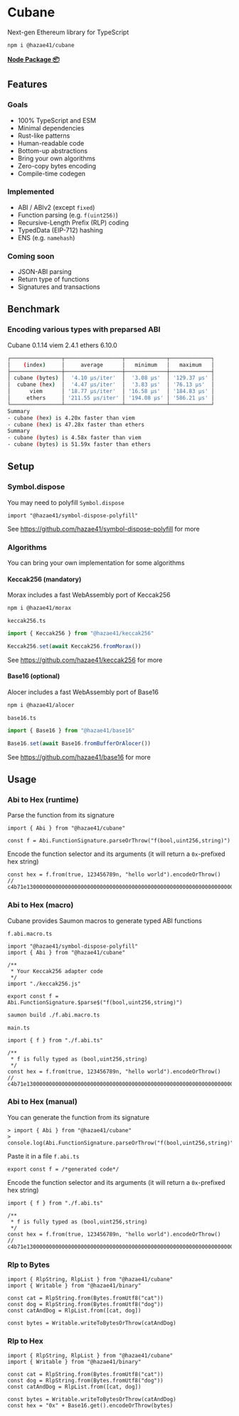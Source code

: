 # Cubane

Next-gen Ethereum library for TypeScript

```bash
npm i @hazae41/cubane
```

[**Node Package 📦**](https://www.npmjs.com/package/@hazae41/cubane)

## Features

### Goals
- 100% TypeScript and ESM
- Minimal dependencies
- Rust-like patterns
- Human-readable code
- Bottom-up abstractions
- Bring your own algorithms
- Zero-copy bytes encoding
- Compile-time codegen

### Implemented
- ABI / ABIv2 (except `fixed`)
- Function parsing (e.g. `f(uint256)`)
- Recursive-Length Prefix (RLP) coding
- TypedData (EIP-712) hashing
- ENS (e.g. `namehash`)

### Coming soon
- JSON-ABI parsing
- Return type of functions
- Signatures and transactions

## Benchmark

### Encoding various types with preparsed ABI

Cubane 0.1.14
viem 2.4.1
ethers 6.10.0

```bash
┌────────────────┬──────────────────┬─────────────┬─────────────┐
│    (index)     │     average      │   minimum   │   maximum   │
├────────────────┼──────────────────┼─────────────┼─────────────┤
│ cubane (bytes) │  '4.10 μs/iter'  │  '3.08 μs'  │ '129.37 μs' │
│  cubane (hex)  │  '4.47 μs/iter'  │  '3.83 μs'  │ '76.13 μs'  │
│      viem      │ '18.77 μs/iter'  │ '16.58 μs'  │ '184.83 μs' │
│     ethers     │ '211.55 μs/iter' │ '194.08 μs' │ '586.21 μs' │
└────────────────┴──────────────────┴─────────────┴─────────────┘
Summary
- cubane (hex) is 4.20x faster than viem
- cubane (hex) is 47.28x faster than ethers
Summary
- cubane (bytes) is 4.58x faster than viem
- cubane (bytes) is 51.59x faster than ethers
```

## Setup

### Symbol.dispose

You may need to polyfill `Symbol.dispose`

```tsx
import "@hazae41/symbol-dispose-polyfill"
```

See https://github.com/hazae41/symbol-dispose-polyfill for more

### Algorithms

You can bring your own implementation for some algorithms

#### Keccak256 (mandatory)

Morax includes a fast WebAssembly port of Keccak256

```bash
npm i @hazae41/morax
```

`keccak256.ts`

```typescript
import { Keccak256 } from "@hazae41/keccak256"

Keccak256.set(await Keccak256.fromMorax())
```

See https://github.com/hazae41/keccak256 for more

#### Base16 (optional)

Alocer includes a fast WebAssembly port of Base16

```bash
npm i @hazae41/alocer
```

`base16.ts`

```typescript
import { Base16 } from "@hazae41/base16"

Base16.set(await Base16.fromBufferOrAlocer())
```

See https://github.com/hazae41/base16 for more

## Usage

### Abi to Hex (runtime)

Parse the function from its signature

```tsx
import { Abi } from "@hazae41/cubane"

const f = Abi.FunctionSignature.parseOrThrow("f(bool,uint256,string)")
```

Encode the function selector and its arguments (it will return a `0x`-prefixed hex string)

```tsx
const hex = f.from(true, 123456789n, "hello world").encodeOrThrow()
// c4b71e130000000000000000000000000000000000000000000000000000000000000001...
```

### Abi to Hex (macro)

Cubane provides Saumon macros to generate typed ABI functions

`f.abi.macro.ts`

```tsx
import "@hazae41/symbol-dispose-polyfill"
import { Abi } from "@hazae41/cubane"

/**
 * Your Keccak256 adapter code
 */
import "./keccak256.js"

export const f = Abi.FunctionSignature.$parse$("f(bool,uint256,string)")
```

```bash
saumon build ./f.abi.macro.ts
```

`main.ts`

```tsx
import { f } from "./f.abi.ts"

/**
 * f is fully typed as (bool,uint256,string)
 */
const hex = f.from(true, 123456789n, "hello world").encodeOrThrow()
// c4b71e130000000000000000000000000000000000000000000000000000000000000001...
```

### Abi to Hex (manual)

You can generate the function from its signature

```tsx
> import { Abi } from "@hazae41/cubane"
> console.log(Abi.FunctionSignature.parseOrThrow("f(bool,uint256,string)").codegen())
```

Paste it in a file `f.abi.ts`

```tsx
export const f = /*generated code*/
```

Encode the function selector and its arguments (it will return a `0x`-prefixed hex string)

```tsx
import { f } from "./f.abi.ts"

/**
 * f is fully typed as (bool,uint256,string)
 */
const hex = f.from(true, 123456789n, "hello world").encodeOrThrow()
// c4b71e130000000000000000000000000000000000000000000000000000000000000001...
```

### Rlp to Bytes

```tsx
import { RlpString, RlpList } from "@hazae41/cubane"
import { Writable } from "@hazae41/binary"

const cat = RlpString.from(Bytes.fromUtf8("cat"))
const dog = RlpString.from(Bytes.fromUtf8("dog"))
const catAndDog = RlpList.from([cat, dog])

const bytes = Writable.writeToBytesOrThrow(catAndDog)
```

### Rlp to Hex

```tsx
import { RlpString, RlpList } from "@hazae41/cubane"
import { Writable } from "@hazae41/binary"

const cat = RlpString.from(Bytes.fromUtf8("cat"))
const dog = RlpString.from(Bytes.fromUtf8("dog"))
const catAndDog = RlpList.from([cat, dog])

const bytes = Writable.writeToBytesOrThrow(catAndDog)
const hex = "0x" + Base16.get().encodeOrThrow(bytes)
```
